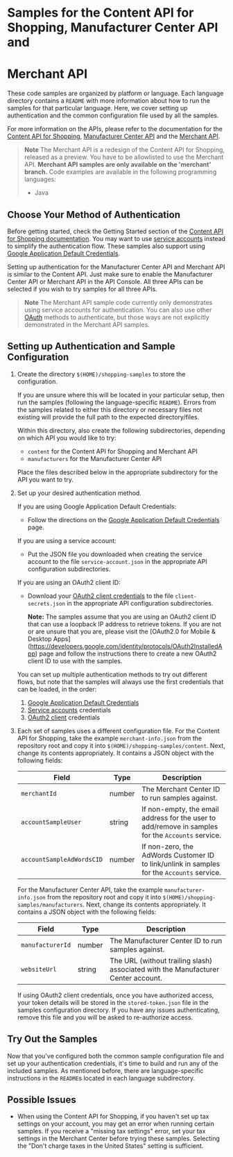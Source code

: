 # Samples for the Content API for Shopping, Manufacturer Center API and 
# Merchant API

These code samples are organized by platform or language. Each language
directory contains a `README` with more information about how to run the
samples for that particular language.  Here, we cover setting up
authentication and the common configuration file used by all the samples.

For more information on the APIs, please refer to the documentation for the
[Content API for Shopping](https://developers.google.com/shopping-content/),
[Manufacturer Center API](https://developers.google.com/manufacturers/)
and the [Merchant API](https://developers.google.com/merchant/api/overview).

> **Note**
> The Merchant API is a redesign of the Content API for Shopping, released
> as a preview. You have to be allowlisted to use the Merchant API. 
> **Merchant API samples are only available on the 'merchant' branch.** Code
> examples are available in the following programming languages:
> * Java


## Choose Your Method of Authentication

Before getting started, check the Getting Started section of the
[Content API for Shopping documentation](https://developers.google.com/shopping-content/v2/quickstart).
You may want to use
[service accounts](https://developers.google.com/shopping-content/v2/how-tos/service-accounts)
instead to simplify the authentication flow. These samples also support using
[Google Application Default Credentials](https://developers.google.com/identity/protocols/application-default-credentials).

Setting up authentication for the Manufacturer Center API and Merchant API 
is similar to the Content API. Just make sure to enable the Manufacturer Center
API or Merchant API in the API Console. All three APIs can be selected if you
wish to try samples for all three APIs.

> **Note**
> The Merchant API sample code currently only demonstrates using service
> accounts for authentication. You can also use other 
> [OAuth](https://developers.google.com/shopping-content/guides/how-tos/authorizing)
> methods to authenticate, but those ways are not explicitly demonstrated in
> the Merchant API samples.

## Setting up Authentication and Sample Configuration

1.  Create the directory `$(HOME)/shopping-samples` to store the
    configuration.

    If you are unsure where this will be located in your particular setup, then
    run the samples (following the language-specific `README`). Errors
    from the samples related to either this directory or necessary files not
    existing will provide the full path to the expected directory/files.

    Within this directory, also create the following subdirectories, depending
    on which API you would like to try:

    * `content` for the Content API for Shopping and Merchant API
    * `manufacturers` for the Manufacturer Center API

    Place the files described below in the appropriate subdirectory for the API
    you want to try.

2.  Set up your desired authentication method.

    If you are using Google Application Default Credentials:

    *   Follow the directions on the [Google Application Default
        Credentials](https://developers.google.com/identity/protocols/application-default-credentials)
        page.

    If you are using a service account:

    *   Put the JSON file you downloaded when creating the service account to
        the file `service-account.json` in the appropriate API configuration
        subdirectories.

    If you are using an OAuth2 client ID:

    *   Download your [OAuth2 client
        credentials](https://console.developers.google.com/apis/credentials) to
        the file `client-secrets.json` in the appropriate API configuration
        subdirectories.

        **Note:** The samples assume that you are using an OAuth2 client ID that
        can use a loopback IP address to retrieve tokens. If you are not or are
        unsure that you are, please visit the
        [OAuth2.0 for Mobile & Desktop Apps]
        (https://developers.google.com/identity/protocols/OAuth2InstalledApp)
        page and follow the instructions there to create a new OAuth2 client ID
        to use with the samples.

    You can set up multiple authentication methods to try out different flows,
    but note that the samples will always use the first credentials that can be
    loaded, in the order:

    1.  [Google Application Default
        Credentials](https://developers.google.com/identity/protocols/application-default-credentials)
    2.  [Service
        accounts](https://developers.google.com/shopping-content/v2/how-tos/service-accounts)
        credentials
    3.  [OAuth2
        client](https://developers.google.com/shopping-content/v2/how-tos/authorizing)
        credentials

3.  Each set of samples uses a different configuration file.  For the Content
    API for Shopping, take the example `merchant-info.json` from the repository
    root and copy it into `$(HOME)/shopping-samples/content`.  Next, change its
    contents appropriately. It contains a JSON object with the following fields:

    | Field                     | Type   | Description                                    |
    |---------------------------|--------|------------------------------------------------|
    | `merchantId`              | number | The Merchant Center ID to run samples against. |
    | `accountSampleUser`       | string | If non-empty, the email address for the user to add/remove in samples for the `Accounts` service. |
    | `accountSampleAdWordsCID` | number | If non-zero, the AdWords Customer ID to link/unlink in samples for the `Accounts` service. |

    For the Manufacturer Center API, take the example `manufacturer-info.json`
    from the repository root and copy it into
    `$(HOME)/shopping-samples/manufacturers`.  Next, change its contents
    appropriately. It contains a JSON object with the following fields:

    | Field                     | Type   | Description                                    |
    |---------------------------|--------|------------------------------------------------|
    | `manufacturerId`          | number | The Manufacturer Center ID to run samples against. |
    | `websiteUrl`              | string | The URL (without trailing slash) associated with the Manufacturer Center account. |

    If using OAuth2 client credentials, once you have authorized access, your
    token details will be stored in the `stored-token.json` file in the samples
    configuration directory. If you have any issues authenticating, remove this
    file and you will be asked to re-authorize access.

## Try Out the Samples

Now that you've configured both the common sample configuration file and set up
your authentication credentials, it's time to build and run any of the included
samples.  As mentioned before, there are language-specific instructions in
the `README`s located in each language subdirectory.

## Possible Issues

* When using the Content API for Shopping, if you haven't set up tax settings on
  your account, you may get an error when running certain samples. If you
  receive a "missing tax settings" error, set your tax settings in the Merchant
  Center before trying these samples.  Selecting the "Don't charge taxes in the
  United States" setting is sufficient.
